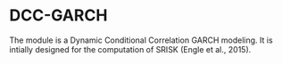 # DCC-GARCH
The module is a Dynamic Conditional Correlation GARCH modeling. It is intially designed for the computation of SRISK (Engle et al., 2015).
